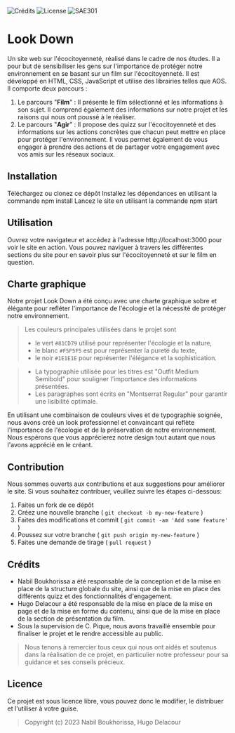 ![Crédits](https://img.shields.io/badge/version-1.0.0-green.svg) 
![License](https://img.shields.io/badge/license-MIT-green.svg) 
![SAE301](https://img.shields.io/github/repo-size/M-U-C-K-A/SAE301)

# Look Down
Un site web sur l'écocitoyenneté, réalisé dans le cadre de nos études. Il a pour but de sensibiliser les gens sur l'importance de protéger notre environnement en se basant sur un film sur l'écocitoyenneté. Il est développé en HTML, CSS, JavaScript et utilise des librairies telles que AOS.
Il comporte deux parcours :

<ol>
  <li>Le parcours "<strong>Film</strong>" : Il présente le film sélectionné et les informations à son sujet. Il comprend également des informations sur notre projet et les raisons qui nous ont poussé à le réaliser.</li>
<li>Le parcours "<strong>Agir</strong>" : Il propose des quizz sur l'écocitoyenneté et des informations sur les actions concrètes que chacun peut mettre en place pour protéger l'environnement. Il vous permet également de vous engager à prendre des actions et de partager votre engagement avec vos amis sur les réseaux sociaux.</li>
</ol>

## Installation
Téléchargez ou clonez ce dépôt
Installez les dépendances en utilisant la commande npm install
Lancez le site en utilisant la commande npm start
## Utilisation
Ouvrez votre navigateur et accédez à l'adresse http://localhost:3000 pour voir le site en action. Vous pouvez naviguer à travers les différentes sections du site pour en savoir plus sur l'écocitoyenneté et sur le film en question.

## Charte graphique
Notre projet Look Down a été conçu avec une charte graphique sobre et élégante pour refléter l'importance de l'écologie et la nécessité de protéger notre environnement.

> Les couleurs principales utilisées dans le projet sont 
>- le vert `#81CD79` utilisé pour représenter l'écologie et la nature,
>- le blanc `#F5F5F5` est pour représenter la pureté du texte,
>- le noir `#1E1E1E` pour représenter l'élégance et la sophistication.

>- La typographie utilisée pour les titres est "Outfit Medium Semibold" pour souligner l'importance des informations présentées. 
>- Les paragraphes sont écrits en "Montserrat Regular" pour garantir une lisibilité optimale.

En utilisant une combinaison de couleurs vives et de typographie soignée, nous avons créé un look professionnel et convaincant qui reflète l'importance de l'écologie et de la préservation de notre environnement. Nous espérons que vous apprécierez notre design tout autant que nous l'avons apprécié en le créant.

## Contribution

Nous sommes ouverts aux contributions et aux suggestions pour améliorer le site. Si vous souhaitez contribuer, veuillez suivre les étapes ci-dessous:


1. Faites un fork de ce dépôt
2. Créez une nouvelle branche ( `git checkout -b my-new-feature` )
3. Faites des modifications et commit ( `git commit -am 'Add some feature'` )
4. Poussez sur votre branche ( `git push origin my-new-feature` )
5. Faites une demande de tirage ( `pull request` )


## Crédits
<ul>
<li>Nabil Boukhorissa a été responsable de la conception et de la mise en place de la structure globale du site, ainsi que de la mise en place des différents quizz et des fonctionnalités d'engagement.</li>
<li>Hugo Delacour a été responsable de la mise en place de la mise en page et de la mise en forme du contenu, ainsi que de la mise en place de la section de présentation du film.</li>
<li>Sous la supervision de C. Pique, nous avons travaillé ensemble pour finaliser le projet et le rendre accessible au public.</li>
</ul>

>Nous tenons à remercier tous ceux qui nous ont aidés et soutenus dans la réalisation de ce projet, en particulier notre professeur pour sa guidance et ses conseils précieux.

## Licence
Ce projet est sous licence libre, vous pouvez donc le modifier, le distribuer et l'utiliser à votre guise.
<blockquote>Copyright (c) 2023 Nabil Boukhorissa, Hugo Delacour</blockquote>
